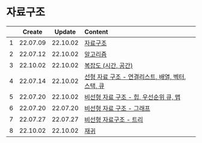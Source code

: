 # 자료구조

|     |  Create  |  Update  | Content                                                             |
| :-: | :------: | :------: | :------------------------------------------------------------------ |
|  1  | 22.07.09 | 22.10.02 | [자료구조](./dataStructure.md)                                      |
|  2  | 22.07.12 | 22.10.02 | [알고리즘](./algorithm.md)                                          |
|  3  | 22.10.02 | 22.10.02 | [복잡도 (시간, 공간)](./complexity.md)                              |
|  4  | 22.07.14 | 22.10.02 | [선형 자료 구조 - 연결리스트, 배열, 벡터, 스택, 큐](./linearity.md) |
|  5  | 22.07.20 | 22.10.02 | [비선형 자료 구조 - 힙, 우선순위 큐, 맵](./nonlinearity.md)         |
|  6  | 22.07.20 | 22.07.20 | [비선형 자료 구조 - 그래프](./graph.md)                             |
|  7  | 22.07.27 | 22.07.27 | [비선형 자료구조 - 트리](./tree.md)                                 |
|  8  | 22.10.02 | 22.10.02 | [재귀](./recursive.md)                                              |
